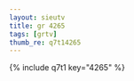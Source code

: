 ```yaml
--- 
layout: sieutv
title: gr 4265
tags: [grtv]
thumb_re: q7t14265
---
```

{% include q7t1 key="4265" %} 
